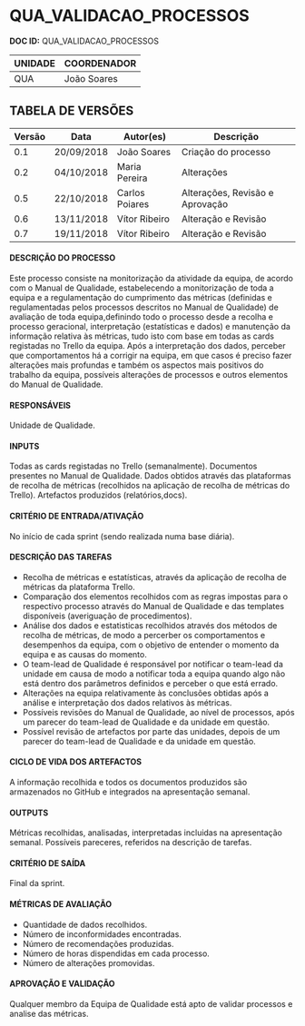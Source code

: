# QUA_VALIDACAO_PROCESSOS

**DOC ID:** QUA_VALIDACAO_PROCESSOS

| UNIDADE | COORDENADOR |
|---------|-------------|
|    QUA  | João Soares |

## **TABELA DE VERSÕES**
| Versão | Data | Autor(es) | Descrição |
|-|-|-|-|
| 0.1 | 20/09/2018 | João Soares | Criação do processo |
| 0.2 | 04/10/2018 | Maria Pereira | Alterações |
| 0.5 | 22/10/2018 | Carlos Poiares | Alterações, Revisão e Aprovação|
| 0.6 | 13/11/2018 | Vítor Ribeiro  | Alteração e Revisão|
| 0.7 | 19/11/2018 | Vítor Ribeiro  | Alteração e Revisão|


#### DESCRIÇÃO DO PROCESSO
Este processo consiste na monitorização da atividade da equipa, de acordo com o Manual de Qualidade, estabelecendo a monitorização de toda a equipa e a regulamentação do cumprimento das métricas (definidas e regulamentadas pelos processos descritos no Manual de Qualidade) de avaliação de toda equipa,definindo todo o processo desde a recolha e processo geracional, interpretação (estatísticas e dados) e manutenção da informação relativa às métricas, tudo isto com base em todas as cards registadas no Trello da equipa. Após a interpretação dos dados, perceber que comportamentos há a corrigir na equipa, em que casos é preciso fazer alterações mais profundas e também os aspectos mais positivos do trabalho da equipa, possíveis alterações de processos e outros elementos do Manual de Qualidade. 

#### RESPONSÁVEIS
Unidade de Qualidade.

#### INPUTS
Todas as cards registadas no Trello (semanalmente).
Documentos presentes no Manual de Qualidade.
Dados obtidos através das plataformas de recolha de métricas (recolhidos na aplicação de recolha de métricas do Trello).
Artefactos produzidos (relatórios,docs).

#### CRITÉRIO DE ENTRADA/ATIVAÇÃO
No início de cada sprint (sendo realizada numa base diária).

#### DESCRIÇÃO DAS TAREFAS
* Recolha de métricas e estatísticas, através da aplicação de recolha de métricas da plataforma Trello.
* Comparação dos elementos recolhidos com as regras impostas para o respectivo processo através do Manual de Qualidade e das templates disponíveis (averiguação de procedimentos).
* Análise dos dados e estatisticas recolhidos através dos métodos de recolha de métricas, de modo a percerber os comportamentos e desempenhos da equipa, com o objetivo de entender o momento da equipa e as causas do momento.
* O team-lead de Qualidade é responsável por notificar o team-lead da unidade em causa de modo a notificar toda a equipa quando algo não está dentro dos parâmetros definidos e perceber o que está errado.
* Alterações na equipa relativamente às conclusões obtidas após a análise e interpretação dos dados relativos às métricas.
* Possíveis revisões do Manual de Qualidade, ao nível de processos, após um parecer do team-lead de Qualidade e da unidade em questão.
* Possível revisão de artefactos por parte das unidades, depois de um parecer do team-lead de Qualidade e da unidade em questão.


#### CICLO DE VIDA DOS ARTEFACTOS
A informação recolhida e todos os documentos produzidos são armazenados no GitHub e integrados na apresentação semanal.


#### OUTPUTS
Métricas recolhidas, analisadas, interpretadas incluidas na apresentação semanal.
Possíveis pareceres, referidos na descrição de tarefas.


#### CRITÉRIO DE SAÍDA
Final da sprint.

#### MÉTRICAS DE AVALIAÇÃO
* Quantidade de dados recolhidos.
* Número de inconformidades encontradas.
* Número de recomendações produzidas.
* Número de horas dispendidas em cada processo.
* Número de alterações promovidas.



#### APROVAÇÃO E VALIDAÇÃO
Qualquer membro da Equipa de Qualidade está apto de validar processos e analise das métricas.

